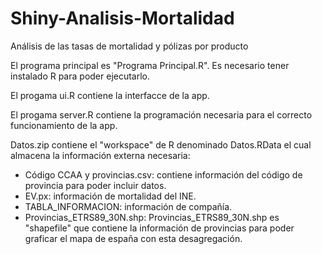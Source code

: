 # Shiny-Analisis-Mortalidad
Análisis de las tasas de mortalidad y pólizas por producto

El programa principal es "Programa Principal.R". Es necesario tener instalado R para poder ejecutarlo.

El progama ui.R contiene la interfacce de la app.

El progama server.R contiene la programación necesaria para el correcto funcionamiento de la app.

Datos.zip contiene el "workspace" de R denominado Datos.RData el cual almacena la información externa necesaria:
  * Código CCAA y provincias.csv: contiene información del código de provincia para poder incluir datos.
  * EV.px: información de mortalidad del INE.
  * TABLA_INFORMACION: información de compañía.
  * Provincias_ETRS89_30N.shp: Provincias_ETRS89_30N.shp es "shapefile" que contiene la información de provincias para poder graficar el mapa de españa con esta desagregación.
